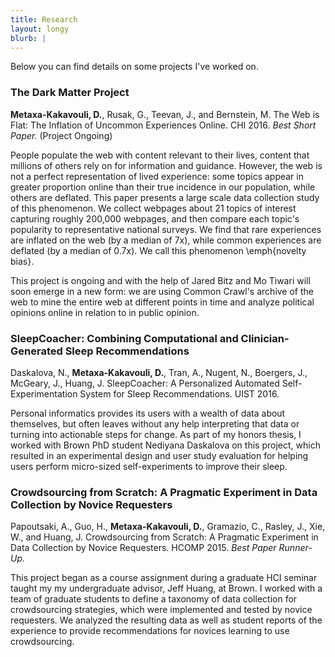 ```yaml
---
title: Research
layout: longy
blurb: |
---
```



Below you can find details on some projects I've worked on.

### The Dark Matter Project
**Metaxa-Kakavouli, D.**, Rusak, G., Teevan, J., and Bernstein, M. The Web is Flat: The Inflation of Uncommon Experiences Online. CHI 2016. _Best Short Paper._ (Project Ongoing)

People populate the web with content relevant to their lives, content that millions of others rely on for information and guidance. However, the web is not a perfect representation of lived experience: some topics appear in greater proportion online than their true incidence in our population, while others are deflated. This paper presents a large scale data collection study of this phenomenon. We collect webpages about 21 topics of interest capturing roughly 200,000 webpages, and then compare each topic's popularity to representative national surveys. We find that rare experiences are inflated on the web (by a median of 7x), while common experiences are deflated (by a median of 0.7x). We call this phenomenon \emph{novelty bias}.

This project is ongoing and with the help of Jared Bitz and Mo Tiwari will soon emerge in a new form: we are using Common Crawl's archive of the web to mine the entire web at different points in time and analyze political opinions online in relation to in public opinion. 

### SleepCoacher: Combining Computational and Clinician-Generated Sleep Recommendations
Daskalova, N., **Metaxa-Kakavouli, D.**, Tran, A., Nugent, N., Boergers, J., McGeary, J., Huang, J. SleepCoacher: A Personalized Automated Self-Experimentation System for Sleep Recommendations. UIST 2016.

Personal informatics provides its users with a wealth of data about themselves, but often leaves without any help interpreting that data or turning into actionable steps for change. As part of my honors thesis, I worked with Brown PhD student Nediyana Daskalova on this project, which resulted in an experimental design and user study evaluation for helping users perform micro-sized self-experiments to improve their sleep. 

### Crowdsourcing from Scratch: A Pragmatic Experiment in Data Collection by Novice Requesters
Papoutsaki, A., Guo, H., **Metaxa-Kakavouli, D.**, Gramazio, C., Rasley, J., Xie, W., and Huang, J. Crowdsourcing from Scratch: A Pragmatic Experiment in Data Collection by Novice Requesters. HCOMP 2015. _Best Paper Runner-Up._

This project began as a course assignment during a graduate HCI seminar taught my my undergraduate advisor, Jeff Huang, at Brown. I worked with a team of graduate students to define a taxonomy of data collection for crowdsourcing strategies, which were implemented and tested by novice requesters. We analyzed the resulting data as well as student reports of the experience to provide recommendations for novices learning to use crowdsourcing. 